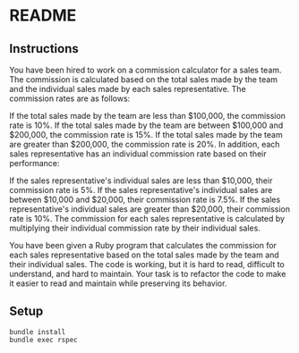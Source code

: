 # README

## Instructions

You have been hired to work on a commission calculator for a sales team. The commission is calculated based on the total sales made by the team and the individual sales made by each sales representative. The commission rates are as follows:

If the total sales made by the team are less than $100,000, the commission rate is 10%.
If the total sales made by the team are between $100,000 and $200,000, the commission rate is 15%.
If the total sales made by the team are greater than $200,000, the commission rate is 20%.
In addition, each sales representative has an individual commission rate based on their performance:

If the sales representative's individual sales are less than $10,000, their commission rate is 5%.
If the sales representative's individual sales are between $10,000 and $20,000, their commission rate is 7.5%.
If the sales representative's individual sales are greater than $20,000, their commission rate is 10%.
The commission for each sales representative is calculated by multiplying their individual commission rate by their individual sales.

You have been given a Ruby program that calculates the commission for each sales representative based on the total sales made by the team and their individual sales. The code is working, but it is hard to read, difficult to understand, and hard to maintain. Your task is to refactor the code to make it easier to read and maintain while preserving its behavior.

## Setup

```
bundle install
bundle exec rspec
```

